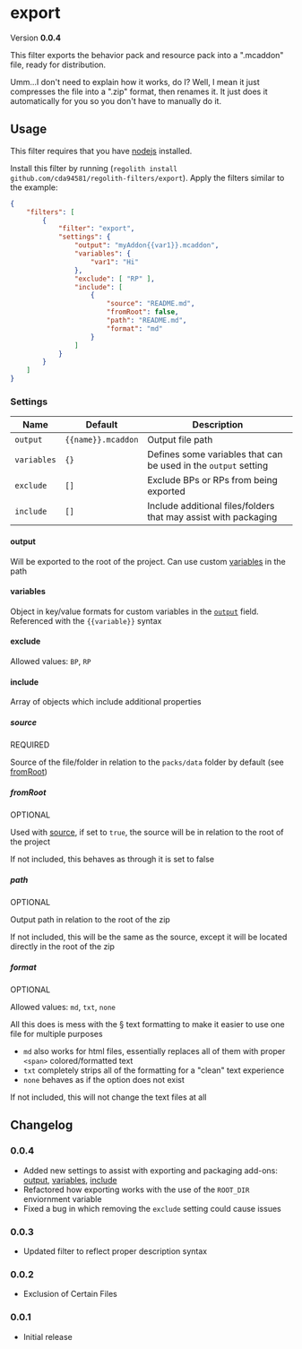 # export
Version **0.0.4**

This filter exports the behavior pack and resource pack into a ".mcaddon" file, ready for distribution.

Umm...I don't need to explain how it works, do I? Well, I mean it just compresses the file into a ".zip" format, then renames it. It just does it automatically for you so you don't have to manually do it.

## Usage
This filter requires that you have [nodejs](https://nodejs.org/en/) installed.

Install this filter by running (`regolith install github.com/cda94581/regolith-filters/export`). Apply the filters similar to the example:

```json
{
	"filters": [
		{
			"filter": "export",
			"settings": {
				"output": "myAddon{{var1}}.mcaddon",
				"variables": {
					"var1": "Hi"
				},
				"exclude": [ "RP" ],
				"include": [
					{
						"source": "README.md",
						"fromRoot": false,
						"path": "README.md",
						"format": "md"
					}
				]
			}
		}
	]
}
```

### Settings

Name | Default | Description
---- | ------- | -----------
`output` | `{{name}}.mcaddon` | Output file path
`variables` | `{}` | Defines some variables that can be used in the `output` setting
`exclude` | `[]` | Exclude BPs or RPs from being exported
`include` | `[]` | Include additional files/folders that may assist with packaging

#### output
Will be exported to the root of the project. Can use custom [variables](#variables) in the path

#### variables
Object in key/value formats for custom variables in the [`output`](#output) field. Referenced with the `{{variable}}` syntax

#### exclude
Allowed values: `BP`, `RP`

#### include
Array of objects which include additional properties

##### source
REQUIRED

Source of the file/folder in relation to the `packs/data` folder by default (see [fromRoot](#fromroot))

##### fromRoot
OPTIONAL

Used with [source](#source), if set to `true`, the source will be in relation to the root of the project

If not included, this behaves as through it is set to false

##### path
OPTIONAL

Output path in relation to the root of the zip

If not included, this will be the same as the source, except it will be located directly in the root of the zip

##### format
OPTIONAL

Allowed values: `md`, `txt`, `none`

All this does is mess with the § text formatting to make it easier to use one file for multiple purposes
- `md` also works for html files, essentially replaces all of them with proper `<span>` colored/formatted text
- `txt` completely strips all of the formatting for a "clean" text experience
- `none` behaves as if the option does not exist

If not included, this will not change the text files at all

## Changelog
### 0.0.4
- Added new settings to assist with exporting and packaging add-ons: [output](#output), [variables](#variables), [include](#include)
- Refactored how exporting works with the use of the `ROOT_DIR` enviornment variable
- Fixed a bug in which removing the `exclude` setting could cause issues

### 0.0.3
- Updated filter to reflect proper description syntax

### 0.0.2
- Exclusion of Certain Files

### 0.0.1
- Initial release